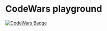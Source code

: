# CodeWars playground

[![CodeWars Badge](https://www.codewars.com/users/NikiforovAll/badges/large)](https://www.codewars.com/users/NikiforovAll/badges)